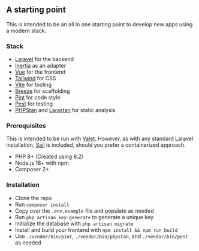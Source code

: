 ## A starting point

This is intended to be an all in one starting point to develop new apps using a modern stack.

### Stack

- [Laravel](https://laravel.com) for the backend
- [Inertia](https://inertiajs.com) as an adapter
- [Vue](https://vuejs.org) for the frontend
- [Tailwind](https://tailwindcss.com) for CSS
- [Vite](https://vitejs.dev) for tooling
- [Breeze](https://laravel.com/docs/starter-kits#laravel-breeze) for scaffolding
- [Pint](https://laravel.com/docs/pint) for code style
- [Pest](https://pestphp.com) for testing
- [PHPStan](https://phpstan.org) and [Larastan](https://github.com/nunomaduro/larastan) for static analysis

### Prerequisites

This is intended to be run with [Valet](https://laravel.com/docs/valet). However, as with any standard Laravel installation, [Sail](https://laravel.com/docs/sail) is included, should you prefer a containerized approach.

- PHP 8+ (Created using 8.2)
- Node.js 18+ with npm
- Composer 2+

### Installation

- Clone the repo
- Run `composer install`
- Copy over the `.env.example` file and populate as needed
- Run `php artisan key:generate` to generate a unique key
- Initialize the database with `php artisan migrate`
- Install and build your frontend with `npm install && npm run build`
- Use `./vendor/bin/pint`, `./vendor/bin/phpstan`, and `./vendor/bin/pest` as needed
